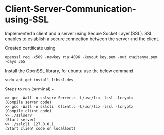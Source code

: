 # Client-Server-Communication-using-SSL
Implemented a client and a server using Secure Socket Layer (SSL). SSL enables to establish a secure connection between the server and the client.

Created certificate using 

    openssl req -x509 -newkey rsa:4096 -keyout key.pem -out chaitanya.pem -days 365
    

Install the OpenSSL library, for ubuntu use the below command.

    sudo apt-get install libssl–dev


Steps to run (terminal) -
  
    >> gcc -Wall -o sslserv Server.c -L/usr/lib -lssl -lcrypto       (Compile server code)
    >> gcc -Wall -o sslcli  Client.c -L/usr/lib -lssl -lcrypto       (Compile client code)
    >> ./sslserv                                                     (Start server)
    >> ./sslcli  127.0.0.1                                           (Start client code on localhost)
